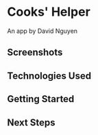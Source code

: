 # Cooks' Helper 

An app by David Nguyen

## Screenshots

## Technologies Used

## Getting Started

## Next Steps